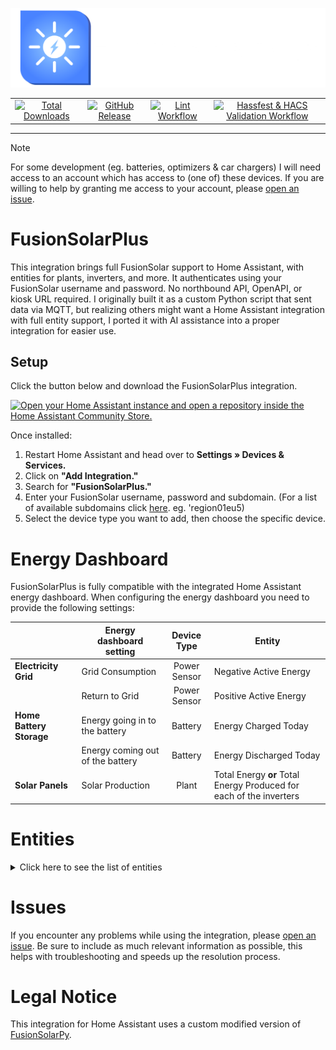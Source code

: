
![Logo](https://raw.githubusercontent.com/JortvanSchijndel/FusionSolarPlus/refs/heads/master/branding/logo.png)

<table align="center" border="0">
  <tr>
    <td align="center">
      <a href="https://my.home-assistant.io/redirect/hacs_repository/?owner=JortvanSchijndel&repository=FusionSolarPlus&category=Integration">
        <img alt="Total Downloads" src="https://img.shields.io/badge/dynamic/json?url=https%3A%2F%2Fanalytics.home-assistant.io%2Fcustom_integrations.json&query=%24.fusionsolarplus.total&logo=homeassistantcommunitystore&logoColor=%235c5c5c&label=Total%20Downloads&labelColor=%23ffffff&color=%234983FF&cacheSeconds=600">
      </a>
    </td>
    <td align="center">
      <a href="https://github.com/JortvanSchijndel/FusionSolarPlus/releases">
        <img alt="GitHub Release" src="https://img.shields.io/github/v/release/JortvanSchijndel/FusionSolarPlus?display_name=release&logo=V&logoColor=%235c5c5c&label=Latest%20Version&labelColor=%23ffffff&color=%234983FF&cacheSeconds=600">
      </a>
    </td>
    <td align="center">
      <a href="https://github.com/JortvanSchijndel/FusionSolarPlus/actions/workflows/lint.yml">
        <img alt="Lint Workflow" src="https://img.shields.io/github/actions/workflow/status/JortvanSchijndel/FusionSolarPlus/lint.yml?logo=testcafe&logoColor=%235c5c5c&label=Lint%20Workflow&labelColor=%23ffffff&color=%234983FF&cacheSeconds=600">
      </a>
    </td>
    <td align="center">
      <a href="https://github.com/JortvanSchijndel/FusionSolarPlus/actions/workflows/validate.yml">
        <img alt="Hassfest & HACS Validation Workflow" src="https://img.shields.io/github/actions/workflow/status/JortvanSchijndel/FusionSolarPlus/validate.yml?logo=testcafe&logoColor=%235c5c5c&label=Hassfest%20%26%20HACS%20Validation%20Workflow&labelColor=%23ffffff&color=%234983FF&cacheSeconds=600">
      </a>
    </td>
  </tr>
</table>

___
> [!NOTE] 
> For some development (eg. batteries, optimizers & car chargers) I will need access to an account which has access to (one of) these devices. 
> If you are willing to help by granting me access to your account, please [open an issue](https://github.com/JortvanSchijndel/FusionSolarPlus/issues).

# FusionSolarPlus
This integration brings full FusionSolar support to Home Assistant, with entities for plants, inverters, and more. It authenticates using your FusionSolar username and password. No northbound API, OpenAPI, or kiosk URL required. I originally built it as a custom Python script that sent data via MQTT, but realizing others might want a Home Assistant integration with full entity support, I ported it with AI assistance into a proper integration for easier use.

## Setup
Click the button below and download the FusionSolarPlus integration.

<a href="https://my.home-assistant.io/redirect/hacs_repository/?owner=JortvanSchijndel&repository=FusionSolarPlus&category=Integration" target="_blank" rel="noreferrer noopener"><img src="https://my.home-assistant.io/badges/hacs_repository.svg" alt="Open your Home Assistant instance and open a repository inside the Home Assistant Community Store." /></a>

Once installed:

1. Restart Home Assistant and head over to **Settings » Devices & Services.**  
2. Click on **"Add Integration."**  
3. Search for **"FusionSolarPlus."**  
4. Enter your FusionSolar username, password and subdomain. (For a list of available subdomains click [here](https://support.huawei.com/enterprise/en/doc/EDOC1100165054/dbeb5df3/domain-name-list-of-management-systems). eg. 'region01eu5)  
5. Select the device type you want to add, then choose the specific device.

# Energy Dashboard

FusionSolarPlus is fully compatible with the integrated Home Assistant energy dashboard. When configuring the energy dashboard you need to provide the following settings:

|                          | Energy dashboard setting         | Device Type  | Entity                                                              |
|--------------------------|----------------------------------|:------------:|---------------------------------------------------------------------|
| **Electricity Grid**     | Grid Consumption                 | Power Sensor | Negative Active Energy                                              |
|                          | Return to Grid                   | Power Sensor | Positive Active Energy                                              |
| **Home Battery Storage** | Energy going in to the battery   |   Battery    | Energy Charged Today                                                |
|                          | Energy coming out of the battery |   Battery    | Energy Discharged Today                                             |
| **Solar Panels**         | Solar Production                 |    Plant     | Total Energy **or** Total Energy Produced for each of the inverters |
# Entities

<details>

<summary>Click here to see the list of entities</summary>

### Inverter & Plant
<table>
   <tr>
      <td width="50" align="center"><b>#</b></td>
      <td width="400"><b>Inverter Entity</b></td>
      <td width="100" align="center"><b>Unit</b></td>
      <td width="75"></td>
      <td width="400"><b>Plant Entity</b></td>
      <td width="100" align="center"><b>Unit</b></td>
   </tr>
   <tr>
      <td align="center">1</td>
      <td>Current Active Power</td>
      <td align="center">kW</td>
      <td></td>
      <td>Current Power</td>
      <td align="center">kW</td>
   </tr>
   <tr>
      <td align="center">2</td>
      <td>Daily Energy</td>
      <td align="center">kWh</td>
      <td></td>
      <td>Today Energy</td>
      <td align="center">kWh</td>
   </tr>
   <tr>
      <td align="center">3</td>
      <td>Grid Frequency</td>
      <td align="center">Hz</td>
      <td></td>
      <td>Monthly Energy</td>
      <td align="center">kWh</td>
   </tr>
   <tr>
      <td align="center">4</td>
      <td>Insulation Resistance</td>
      <td align="center">MΩ</td>
      <td></td>
      <td>Yearly Energy</td>
      <td align="center">kWh</td>
   </tr>
   <tr>
      <td align="center">5</td>
      <td>Last Shutdown Time</td>
      <td align="center">Datetime</td>
      <td></td>
      <td>Total Energy</td>
      <td align="center">kWh</td>
   </tr>
   <tr>
      <td align="center">6</td>
      <td>Last Startup Time</td>
      <td align="center">Datetime</td>
      <td></td>
      <td>Today Income</td>
      <td align="center"><a href="https://en.wikipedia.org/wiki/ISO_4217#Active_codes">ISO 4217</a></td>
   </tr>
   <tr>
      <td align="center">7</td>
      <td>Output Mode</td>
      <td align="center">Text</td>
      <td></td>
      <td>Self Used Energy Today**</td>
      <td align="center">kWh</td>
   </tr>
   <tr>
      <td align="center">8</td>
      <td>Phase A Current</td>
      <td align="center">A</td>
      <td></td>
      <td>Consumption Today**</td>
      <td align="center">kWh</td>
   </tr>
   <tr>
      <td align="center">9</td>
      <td>Phase A Voltage</td>
      <td align="center">V</td>
      <td></td>
      <td></td>
      <td></td>
   </tr>
   <tr>
      <td align="center">10</td>
      <td>Phase B Current</td>
      <td align="center">A</td>
      <td></td>
      <td></td>
      <td></td>
   </tr>
   <tr>
      <td align="center">11</td>
      <td>Phase B Voltage</td>
      <td align="center">V</td>
      <td></td>
      <td></td>
      <td></td>
   </tr>
   <tr>
      <td align="center">12</td>
      <td>Phase C Current</td>
      <td align="center">A</td>
      <td></td>
      <td></td>
      <td></td>
   </tr>
   <tr>
      <td align="center">13</td>
      <td>Phase C Voltage</td>
      <td align="center">V</td>
      <td></td>
      <td></td>
      <td></td>
   </tr>
   <tr>
      <td align="center">14</td>
      <td>Power Factor</td>
      <td align="center">Ratio</td>
      <td></td>
      <td></td>
      <td></td>
   </tr>
   <tr>
      <td align="center">15</td>
      <td>Rated Power</td>
      <td align="center">kW</td>
      <td></td>
      <td></td>
      <td></td>
   </tr>
   <tr>
      <td align="center">16</td>
      <td>Reactive Power</td>
      <td align="center">kvar</td>
      <td></td>
      <td></td>
      <td></td>
   </tr>
   <tr>
      <td align="center">17</td>
      <td>Status</td>
      <td align="center">Text</td>
      <td></td>
      <td></td>
      <td></td>
   </tr>
   <tr>
      <td align="center">18</td>
      <td>Temperature</td>
      <td align="center">°C</td>
      <td></td>
      <td></td>
      <td></td>
   </tr>
   <tr>
      <td align="center">19</td>
      <td>Total Energy Produced</td>
      <td align="center">kWh</td>
      <td></td>
      <td></td>
      <td></td>
   </tr>
   <tr>
      <td align="center">20</td>
      <td>[PV X] Input Voltage</td>
      <td align="center">V</td>
      <td></td>
      <td></td>
      <td></td>
   </tr>
   <tr>
      <td align="center">21</td>
      <td>[PV X] Input Current</td>
      <td align="center">A</td>
      <td></td>
      <td></td>
      <td></td>
   </tr>
   <tr>
      <td align="center">22</td>
      <td>[PV X] Input Power</td>
      <td align="center">W</td>
      <td></td>
      <td></td>
      <td></td>
   </tr>
</table>

*X ranges from 1 - 4 depending on how many PV Strings your inverter has connected.
**These entities only show up if you have a power meter connected.

### Battery & Optimizer

<table>
   <tr>
      <td width="50" align="center"><b>#</b></td>
      <td width="400"><b>Battery Entity</b></td>
      <td width="100" align="center"><b>Unit</b></td>
      <td width="75"></td>
      <td width="400"><b>Optimizer Entity</b></td>
      <td width="100" align="center"><b>Unit</b></td>
   </tr>
   <tr>
      <td align="center">1</td>
      <td>Operating Status</td>
      <td align="center">Text</td>
      <td></td>
      <td>Output Power</td>
      <td align="center">W</td>
   </tr>
   <tr>
      <td align="center">2</td>
      <td>Charge/Discharge Mode</td>
      <td align="center">Text</td>
      <td></td>
      <td>Total Energy</td>
      <td align="center">kWh</td>
   </tr>
   <tr>
      <td align="center">3</td>
      <td>Rated Capacity</td>
      <td align="center">kWh</td>
      <td></td>
      <td>Input Voltage</td>
      <td align="center">V</td>
   </tr>
   <tr>
      <td align="center">4</td>
      <td>Backup Time</td>
      <td align="center">min</td>
      <td></td>
      <td>Running Status</td>
      <td align="center">Text</td>
   </tr>
   <tr>
      <td align="center">5</td>
      <td>Energy Charged Today</td>
      <td align="center">kWh</td>
      <td></td>
      <td>Temperature</td>
      <td align="center">°C</td>
   </tr>
   <tr>
      <td align="center">6</td>
      <td>Energy Discharged Today</td>
      <td align="center">kWh</td>
      <td></td>
      <td>Serial Number (SN)</td>
      <td align="center">Text</td>
   </tr>
   <tr>
      <td align="center">7</td>
      <td>Charge/Discharge Power</td>
      <td align="center">kW</td>
      <td></td>
      <td>Optimizer Number</td>
      <td align="center">Text</td>
   </tr>
   <tr>
      <td align="center">8</td>
      <td>Bus Voltage</td>
      <td align="center">V</td>
      <td></td>
      <td>Output Voltage</td>
      <td align="center">V</td>
   </tr>
   <tr>
      <td align="center">9</td>
      <td>State of Charge</td>
      <td align="center">%</td>
      <td></td>
      <td>Input Current</td>
      <td align="center">A</td>
   </tr>
   <!-- Module-specific rows without counter on Optimizer side -->
   <tr>
      <td align="center">10</td>
      <td>[Module X] No.</td>
      <td align="center">Text</td>
      <td></td>
      <td></td>
      <td></td>
   </tr>
   <tr>
      <td align="center">11</td>
      <td>[Module X] Working Status</td>
      <td align="center">Text</td>
      <td></td>
      <td></td>
      <td></td>
   </tr>
   <tr>
      <td align="center">12</td>
      <td>[Module X] SN</td>
      <td align="center">Text</td>
      <td></td>
      <td></td>
      <td></td>
   </tr>
   <tr>
      <td align="center">13</td>
      <td>[Module X] Software Version</td>
      <td align="center">Text</td>
      <td></td>
      <td></td>
      <td></td>
   </tr>
   <tr>
      <td align="center">14</td>
      <td>[Module X] SOC</td>
      <td align="center">%</td>
      <td></td>
      <td></td>
      <td></td>
   </tr>
   <tr>
      <td align="center">15</td>
      <td>[Module X] Charge and Discharge Power</td>
      <td align="center">kW</td>
      <td></td>
      <td></td>
      <td></td>
   </tr>
   <tr>
      <td align="center">16</td>
      <td>[Module X] Internal Temperature</td>
      <td align="center">°C</td>
      <td></td>
      <td></td>
      <td></td>
   </tr>
   <tr>
      <td align="center">17</td>
      <td>[Module X] Daily Charge Energy</td>
      <td align="center">kWh</td>
      <td></td>
      <td></td>
      <td></td>
   </tr>
   <tr>
      <td align="center">18</td>
      <td>[Module X] Daily Discharge Energy</td>
      <td align="center">kWh</td>
      <td></td>
      <td></td>
      <td></td>
   </tr>
   <tr>
      <td align="center">19</td>
      <td>[Module X] Total Discharge Energy</td>
      <td align="center">kWh</td>
      <td></td>
      <td></td>
      <td></td>
   </tr>
   <tr>
      <td align="center">20</td>
      <td>[Module X] Bus Voltage</td>
      <td align="center">V</td>
      <td></td>
      <td></td>
      <td></td>
   </tr>
   <tr>
      <td align="center">21</td>
      <td>[Module X] Bus Current</td>
      <td align="center">A</td>
      <td></td>
      <td></td>
      <td></td>
   </tr>
   <tr>
      <td align="center">22</td>
      <td>[Module X] FE Connection</td>
      <td align="center">Text</td>
      <td></td>
      <td></td>
      <td></td>
   </tr>
   <tr>
      <td align="center">23</td>
      <td>[Module X] Total Charge Energy</td>
      <td align="center">kWh</td>
      <td></td>
      <td></td>
      <td></td>
   </tr>
   <tr>
      <td align="center">24</td>
      <td>[Module X] Battery Pack 1 No.</td>
      <td align="center">Text</td>
      <td></td>
      <td></td>
      <td></td>
   </tr>
   <tr>
      <td align="center">25</td>
      <td>[Module X] Battery Pack 2 No.</td>
      <td align="center">Text</td>
      <td></td>
      <td></td>
      <td></td>
   </tr>
   <tr>
      <td align="center">26</td>
      <td>[Module X] Battery Pack 3 No.</td>
      <td align="center">Text</td>
      <td></td>
      <td></td>
      <td></td>
   </tr>
   <tr>
      <td align="center">27</td>
      <td>[Module X] Battery Pack 1 Firmware Version</td>
      <td align="center">Text</td>
      <td></td>
      <td></td>
      <td></td>
   </tr>
   <tr>
      <td align="center">28</td>
      <td>[Module X] Battery Pack 2 Firmware Version</td>
      <td align="center">Text</td>
      <td></td>
      <td></td>
      <td></td>
   </tr>
   <tr>
      <td align="center">29</td>
      <td>[Module X] Battery Pack 3 Firmware Version</td>
      <td align="center">Text</td>
      <td></td>
      <td></td>
      <td></td>
   </tr>
   <tr>
      <td align="center">30</td>
      <td>[Module X] Battery Pack 1 SN</td>
      <td align="center">Text</td>
      <td></td>
      <td></td>
      <td></td>
   </tr>
   <tr>
      <td align="center">31</td>
      <td>[Module X] Battery Pack 2 SN</td>
      <td align="center">Text</td>
      <td></td>
      <td></td>
      <td></td>
   </tr>
   <tr>
      <td align="center">32</td>
      <td>[Module X] Battery Pack 3 SN</td>
      <td align="center">Text</td>
      <td></td>
      <td></td>
      <td></td>
   </tr>
   <tr>
      <td align="center">33</td>
      <td>[Module X] Battery Pack 1 Operating Status</td>
      <td align="center">Text</td>
      <td></td>
      <td></td>
      <td></td>
   </tr>
   <tr>
      <td align="center">34</td>
      <td>[Module X] Battery Pack 2 Operating Status</td>
      <td align="center">Text</td>
      <td></td>
      <td></td>
      <td></td>
   </tr>
   <tr>
      <td align="center">35</td>
      <td>[Module X] Battery Pack 3 Operating Status</td>
      <td align="center">Text</td>
      <td></td>
      <td></td>
      <td></td>
   </tr>
   <tr>
      <td align="center">36</td>
      <td>[Module X] Battery Pack 1 Voltage</td>
      <td align="center">V</td>
      <td></td>
      <td></td>
      <td></td>
   </tr>
   <tr>
      <td align="center">37</td>
      <td>[Module X] Battery Pack 2 Voltage</td>
      <td align="center">V</td>
      <td></td>
      <td></td>
      <td></td>
   </tr>
   <tr>
      <td align="center">38</td>
      <td>[Module X] Battery Pack 3 Voltage</td>
      <td align="center">V</td>
      <td></td>
      <td></td>
      <td></td>
   </tr>
   <tr>
      <td align="center">39</td>
      <td>[Module X] Battery Pack 1 Charge/Discharge Power</td>
      <td align="center">kW</td>
      <td></td>
      <td></td>
      <td></td>
   </tr>
   <tr>
      <td align="center">40</td>
      <td>[Module X] Battery Pack 2 Charge/Discharge Power</td>
      <td align="center">kW</td>
      <td></td>
      <td></td>
      <td></td>
   </tr>
   <tr>
      <td align="center">41</td>
      <td>[Module X] Battery Pack 3 Charge/Discharge Power</td>
      <td align="center">kW</td>
      <td></td>
      <td></td>
      <td></td>
   </tr>
   <tr>
      <td align="center">42</td>
      <td>[Module X] Battery Pack 1 Maximum Temperature</td>
      <td align="center">°C</td>
      <td></td>
      <td></td>
      <td></td>
   </tr>
   <tr>
      <td align="center">43</td>
      <td>[Module X] Battery Pack 2 Maximum Temperature</td>
      <td align="center">°C</td>
      <td></td>
      <td></td>
      <td></td>
   </tr>
   <tr>
      <td align="center">44</td>
      <td>[Module X] Battery Pack 3 Maximum Temperature</td>
      <td align="center">°C</td>
      <td></td>
      <td></td>
      <td></td>
   </tr>
   <tr>
      <td align="center">45</td>
      <td>[Module X] Battery Pack 1 Minimum Temperature</td>
      <td align="center">°C</td>
      <td></td>
      <td></td>
      <td></td>
   </tr>
   <tr>
      <td align="center">46</td>
      <td>[Module X] Battery Pack 2 Minimum Temperature</td>
      <td align="center">°C</td>
      <td></td>
      <td></td>
      <td></td>
   </tr>
   <tr>
      <td align="center">47</td>
      <td>[Module X] Battery Pack 3 Minimum Temperature</td>
      <td align="center">°C</td>
      <td></td>
      <td></td>
      <td></td>
   </tr>
   <tr>
      <td align="center">48</td>
      <td>[Module X] Battery Pack 1 SOC</td>
      <td align="center">%</td>
      <td></td>
      <td></td>
      <td></td>
   </tr>
   <tr>
      <td align="center">49</td>
      <td>[Module X] Battery Pack 2 SOC</td>
      <td align="center">%</td>
      <td></td>
      <td></td>
      <td></td>
   </tr>
   <tr>
      <td align="center">50</td>
      <td>[Module X] Battery Pack 3 SOC</td>
      <td align="center">%</td>
      <td></td>
      <td></td>
      <td></td>
   </tr>
   <tr>
      <td align="center">51</td>
      <td>[Module X] Battery Pack 1 Total Discharge Energy</td>
      <td align="center">kWh</td>
      <td></td>
      <td></td>
      <td></td>
   </tr>
   <tr>
      <td align="center">52</td>
      <td>[Module X] Battery Pack 2 Total Discharge Energy</td>
      <td align="center">kWh</td>
      <td></td>
      <td></td>
      <td></td>
   </tr>
   <tr>
      <td align="center">53</td>
      <td>[Module X] Battery Pack 3 Total Discharge Energy</td>
      <td align="center">kWh</td>
      <td></td>
      <td></td>
      <td></td>
   </tr>
   <tr>
      <td align="center">54</td>
      <td>[Module X] Battery Pack 1 Battery Health Check</td>
      <td align="center">Text</td>
      <td></td>
      <td></td>
      <td></td>
   </tr>
   <tr>
      <td align="center">55</td>
      <td>[Module X] Battery Pack 2 Battery Health Check</td>
      <td align="center">Text</td>
      <td></td>
      <td></td>
      <td></td>
   </tr>
   <tr>
      <td align="center">56</td>
      <td>[Module X] Battery Pack 3 Battery Health Check</td>
      <td align="center">Text</td>
      <td></td>
      <td></td>
      <td></td>
   </tr>
   <tr>
      <td align="center">57</td>
      <td>[Module X] Battery Pack 1 Heating Status</td>
      <td align="center">Text</td>
      <td></td>
      <td></td>
      <td></td>
   </tr>
   <tr>
      <td align="center">58</td>
      <td>[Module X] Battery Pack 2 Heating Status</td>
      <td align="center">Text</td>
      <td></td>
      <td></td>
      <td></td>
   </tr>
   <tr>
      <td align="center">59</td>
      <td>[Module X] Battery Pack 3 Heating Status</td>
      <td align="center">Text</td>
      <td></td>
      <td></td>
      <td></td>
   </tr>
</table>
*The optimizer entities can be found under the Diagnostic section for Inverter devices. The optimizer entities are automatically created if your inverter has optimizers connected.

**X ranges from 1 - 4 depending on how many modules your battery has.

**⚠️ Note:** Currently, this integration only supports battery modules 1 and 2. If your battery has 3 or 4 modules, please [open an issue](https://github.com/JortvanSchijndel/FusionSolarPlus/issues).

### Power Sensor

<table>
   <tr>
      <td width="50" align="center"><b>#</b></td>
      <td width="400"><b>Power Sensor Entity</b></td>
      <td width="100" align="center"><b>Unit</b></td>
   </tr>
   <tr>
      <td align="center">1</td>
      <td>Meter Status</td>
      <td align="center">Text</td>
   </tr>
   <tr>
      <td align="center">2</td>
      <td>Positive Active Energy</td>
      <td align="center">kWh</td>
   </tr>
   <tr>
      <td align="center">3</td>
      <td>Negative Active Energy</td>
      <td align="center">kWh</td>
   </tr>
   <tr>
      <td align="center">4</td>
      <td>Reactive Power</td>
      <td align="center">Var</td>
   </tr>
   <tr>
      <td align="center">5</td>
      <td>Active Power</td>
      <td align="center">W</td>
   </tr>
   <tr>
      <td align="center">6</td>
      <td>Power Factor</td>
      <td align="center">Ratio</td>
   </tr>
   <tr>
      <td align="center">7</td>
      <td>Phase A Active Power</td>
      <td align="center">W</td>
   </tr>
   <tr>
      <td align="center">8</td>
      <td>Phase B Active Power</td>
      <td align="center">W</td>
   </tr>
   <tr>
      <td align="center">9</td>
      <td>Phase C Active Power</td>
      <td align="center">W</td>
   </tr>
   <tr>
      <td align="center">10</td>
      <td>Phase A Voltage</td>
      <td align="center">V</td>
   </tr>
   <tr>
      <td align="center">11</td>
      <td>Phase B Voltage</td>
      <td align="center">V</td>
   </tr>
   <tr>
      <td align="center">12</td>
      <td>Phase C Voltage</td>
      <td align="center">V</td>
   </tr>
   <tr>
      <td align="center">13</td>
      <td>Phase A Current</td>
      <td align="center">A</td>
   </tr>
   <tr>
      <td align="center">14</td>
      <td>Phase B Current</td>
      <td align="center">A</td>
   </tr>
   <tr>
      <td align="center">15</td>
      <td>Phase C Current</td>
      <td align="center">A</td>
   </tr>
   <tr>
      <td align="center">16</td>
      <td>Grid Frequency</td>
      <td align="center">Hz</td>
   </tr>
</table>
</details>

# Issues
If you encounter any problems while using the integration, please [open an issue](https://github.com/JortvanSchijndel/FusionSolarPlus/issues).
Be sure to include as much relevant information as possible, this helps with troubleshooting and speeds up the resolution process.

# Legal Notice
This integration for Home Assistant uses a custom modified version of [FusionSolarPy](https://github.com/jgriss/FusionSolarPy).

